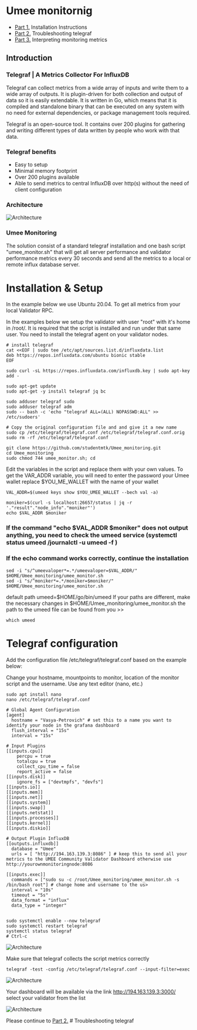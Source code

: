 # **Umee monitornig**


* [Part 1.](https://github.com/studentmtk/Umee_monitoring/blob/main/README.md) Installation Instructions
* [Part 2.](https://github.com/studentmtk/Umee_monitoring/blob/main/Troubleshooting%20telegrafm.md)  Troubleshooting telegraf
* [Part 3.](https://github.com/studentmtk/Umee_monitoring/blob/main/Guidelines%20interpreting%20metrics.md) Interpreting monitoring metrics



## Introduction

### Telegraf | A Metrics Collector For InfluxDB

Telegraf can collect metrics from a wide array of inputs and write them to a wide array of outputs. It is plugin-driven for both collection and output of data so it is easily extendable. It is written in Go, which means that it is compiled and standalone binary that can be executed on any system with no need for external dependencies, or package management tools required.

Telegraf is an open-source tool. It contains over 200 plugins for gathering and writing different types of data written by people who work with that data.

### Telegraf benefits
- Easy to setup
- Minimal memory footprint
- Over 200 plugins available
- Able to send metrics to central InfluxDB over http(s) without the need of client configuration

### Architecture

![Architecture](https://i.imgur.com/xmbND94.png)

### Umee Monitoring
The solution consist of a standard telegraf installation and one bash script "umee_monitor.sh" that will get all server performance and validator performance metrics every 30 seconds and send all the metrics to a local or remote influx database server.


# Installation & Setup

In the example below we use Ubuntu 20.04.
To get all metrics from your local Validator RPC.

In the examples below we setup the validator with user "root" with it's home in /root/. It is required that the script is installed and run under that same user.
You need to install the telegraf agent on your validator nodes. 


```
# install telegraf
cat <<EOF | sudo tee /etc/apt/sources.list.d/influxdata.list
deb https://repos.influxdata.com/ubuntu bionic stable
EOF
```
```
sudo curl -sL https://repos.influxdata.com/influxdb.key | sudo apt-key add -

sudo apt-get update
sudo apt-get -y install telegraf jq bc
```
```
sudo adduser telegraf sudo
sudo adduser telegraf adm
sudo -- bash -c 'echo "telegraf ALL=(ALL) NOPASSWD:ALL" >> /etc/sudoers'
```
```
# Copy the original configuration file and and give it a new name
sudo cp /etc/telegraf/telegraf.conf /etc/telegraf/telegraf.conf.orig
sudo rm -rf /etc/telegraf/telegraf.conf
```
```
git clone https://github.com/studentmtk/Umee_monitoring.git
cd Umee_monitoring
sudo chmod 744 umee_monitor.sh; cd
```
Edit the variables in the script and replace them with your own values. To get the VAR_ADDR variable, you will need to enter the password your Umee wallet
replace $YOU_ME_WALLET with the name of your wallet
```
VAL_ADDR=$(umeed keys show $YOU_UMEE_WALLET --bech val -a)
```
```
moniker=$(curl -s localhost:26657/status | jq -r '."result"."node_info"."moniker"')
echo $VAL_ADDR $moniker
```
### If the command "echo $VAL_ADDR $moniker" does not output anything, you need to check the umeed service (systemctl status umeed  /journalctl -u umeed -f )
### If the echo command works correctly, continue the installation
```
sed -i "s/^umeevaloper*=.*/umeevaloper=$VAL_ADDR/" $HOME/Umee_monitoring/umee_monitor.sh
sed -i "s/^moniker*=.*/moniker=$moniker/" $HOME/Umee_monitoring/umee_monitor.sh
```
default path umeed=$HOME/go/bin/umeed  If your paths are different, make the necessary changes in $HOME/Umee_monitoring/umee_monitor.sh
the path to the umeed file can be found from you >>
```
which umeed
```
# Telegraf configuration
Add the configuration file /etc/telegraf/telegraf.conf based on the example below:

Change your hostname, mountpoints to monitor, location of the monitor script and the username. 
Use any text editor (nano, etc.)
```
sudo apt install nano
nano /etc/telegraf/telegraf.conf
```
```
# Global Agent Configuration
[agent]
  hostname = "Vasya-Petrovich" # set this to a name you want to identify your node in the grafana dashboard
  flush_interval = "15s"
  interval = "15s"

# Input Plugins
[[inputs.cpu]]
    percpu = true
    totalcpu = true
    collect_cpu_time = false
    report_active = false
[[inputs.disk]]
    ignore_fs = ["devtmpfs", "devfs"]
[[inputs.io]]
[[inputs.mem]]
[[inputs.net]]
[[inputs.system]]
[[inputs.swap]]
[[inputs.netstat]]
[[inputs.processes]]
[[inputs.kernel]]
[[inputs.diskio]]

# Output Plugin InfluxDB
[[outputs.influxdb]]
  database = "Umee"
  urls = [ "http://194.163.139.3:8086" ] # keep this to send all your metrics to the UMEE Community Validator Dashboard otherwise use http://yourownmonitoringnode:8086

[[inputs.exec]]
  commands = ["sudo su -c /root/Umee_monitoring/umee_monitor.sh -s /bin/bash root"] # change home and username to the us>
  interval = "10s"
  timeout = "5s"
  data_format = "influx"
  data_type = "integer"
   
```
```
sudo systemctl enable --now telegraf
sudo systemctl restart telegraf
systemctl status telegraf
# Ctrl-c
```
![Architecture](https://i.ibb.co/t3sx2QV/image.jpg)

Make sure that telegraf collects the script metrics correctly
```
telegraf -test -config /etc/telegraf/telegraf.conf --input-filter=exec
```
![Architecture](https://i.ibb.co/RhC6FFd/image.jpg)

Your dashboard will be available via the link
http://194.163.139.3:3000/
select your validator from the list 

![Architecture](https://i.ibb.co/K2rZh1S/132.jpg)


Please continue to [Part 2.](https://github.com/studentmtk/Umee_monitoring/blob/main/Troubleshooting%20telegrafm.md) # Troubleshooting telegraf



















